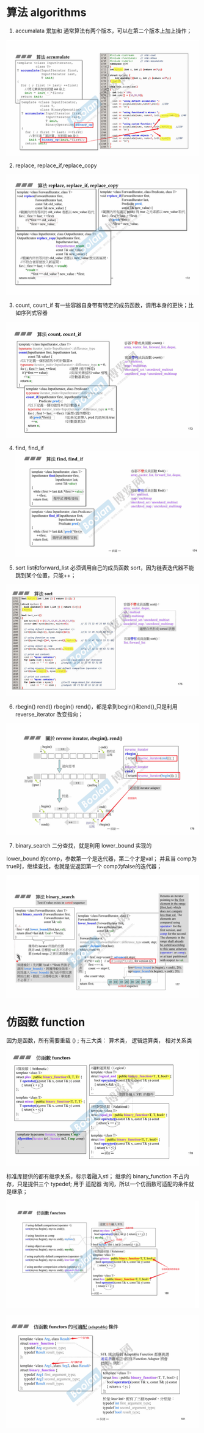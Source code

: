 # 算法 algorithms
1. accumalata 累加和
通常算法有两个版本，可以在第二个版本上加上操作；

![](./图片/stl_1.png)

2. replace, replace_if,replace_copy

![](./图片/stl_2.png)

3. count, count_if
有一些容器自身带有特定的成员函数，调用本身的更快；比如序列式容器

![](./图片/stl_3.png)

4. find, find_if
![](./图片/stl_4.png)

5. sort
list和forward_list 必须调用自己的成员函数 sort，因为链表迭代器不能跳到某个位置，只能++；

![](./图片/stl_5.png)

6. rbegin() rend()
rbegin() rend()，都是拿到begin()和end(),只是利用 reverse_iterator 改变指向；

![](./图片/stl_6.png)

7. binary_search
二分查找，就是利用 lower_bound 实现的

lower_bound 的comp，参数第一个是迭代器，第二个才是val；
并且当 comp为 true时，继续查找，也就是说返回第一个 comp为false的迭代器；

![](./图片/stl_7.png)

# 仿函数 function

因为是函数，所有需要重载 () ;
有三大类： 算术类， 逻辑运算类， 相对关系类

![](./图片/stl_8.png)

标准库提供的都有继承关系，标示着融入stl；
继承的 binary_function 不占内存，只是提供三个 typedef;
用于 适配器 询问，所以一个仿函数可适配的条件就是继承；

![](./图片/stl_9.png)

![](./图片/stl_10.png)
























